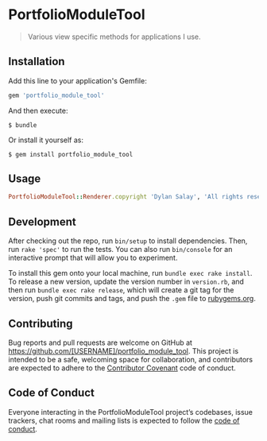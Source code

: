 # PortfolioModuleTool

> Various view specific methods for applications I use.

## Installation

Add this line to your application's Gemfile:

```ruby
gem 'portfolio_module_tool'
```

And then execute:

    $ bundle

Or install it yourself as:

    $ gem install portfolio_module_tool

## Usage

```ruby
PortfolioModuleTool::Renderer.copyright 'Dylan Salay', 'All rights reserved'
```

## Development

After checking out the repo, run `bin/setup` to install dependencies. Then, run `rake 'spec'` to run the tests. You can also run `bin/console` for an interactive prompt that will allow you to experiment.

To install this gem onto your local machine, run `bundle exec rake install`. To release a new version, update the version number in `version.rb`, and then run `bundle exec rake release`, which will create a git tag for the version, push git commits and tags, and push the `.gem` file to [rubygems.org](https://rubygems.org).

## Contributing

Bug reports and pull requests are welcome on GitHub at https://github.com/[USERNAME]/portfolio_module_tool. This project is intended to be a safe, welcoming space for collaboration, and contributors are expected to adhere to the [Contributor Covenant](http://contributor-covenant.org) code of conduct.

## Code of Conduct

Everyone interacting in the PortfolioModuleTool project’s codebases, issue trackers, chat rooms and mailing lists is expected to follow the [code of conduct](https://github.com/[USERNAME]/portfolio_module_tool/blob/master/CODE_OF_CONDUCT.md).
